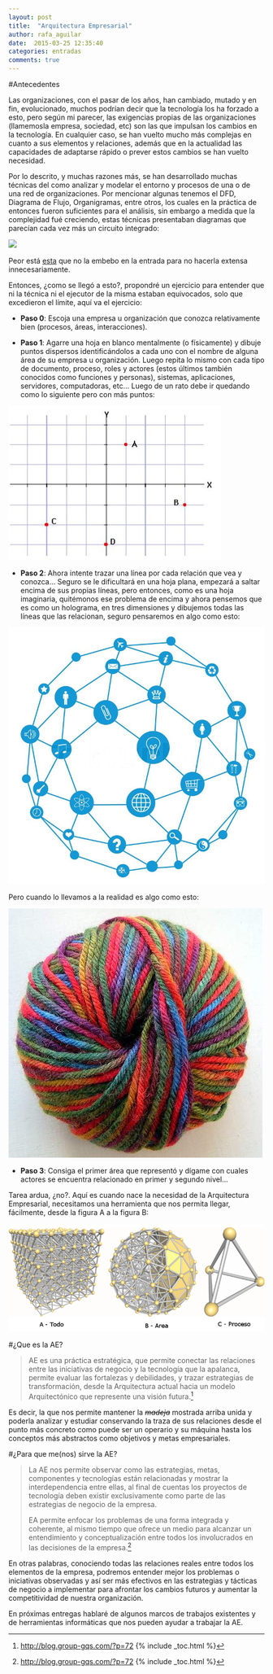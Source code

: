 ```yaml
---
layout: post
title:  "Arquitectura Empresarial"
author: rafa_aguilar
date:  2015-03-25 12:35:40
categories: entradas
comments: true
---
```


#Antecedentes

Las organizaciones, con el pasar de los años, han cambiado, mutado y en fin, evolucionado, muchos podrían decir que la tecnología los ha forzado a esto, pero según mi parecer, las exigencias propias de las organizaciones (llamemosla empresa, sociedad, etc) son las que impulsan los cambios en la tecnología. En cualquier caso, se han vuelto mucho más complejas en cuanto a sus elementos y relaciones, además que en la actualidad las capacidades de adaptarse rápido o prever estos cambios se han vuelto necesidad. 

Por lo descrito, y muchas razones más, se han desarrollado muchas técnicas del como analizar y modelar el entorno y procesos de una o de una red de organizaciones.  Por mencionar algunas tenemos el DFD, Diagrama de Flujo, Organigramas, entre otros, los cuales en la práctica de entonces fueron suficientes para el análisis, sin embargo a medida que la complejidad fué creciendo, estas técnicas presentaban diagramas que parecían cada vez más un circuito integrado:

![](http://si2008.wikispaces.com/file/view/diagrama_de_flujo_-_incidencias.png/31827031/diagrama_de_flujo_-_incidencias.png)

Peor está [esta](http://www.cilco.co.uk/briefing-studies/acme-fashion-supplies-feasibility-study/images/top-level-dfd.jpg) que no la embebo en la entrada para no hacerla extensa innecesariamente.

Entonces, ¿como se llegó a esto?, propondré un ejercicio para entender que ni la técnica ni el ejecutor de la misma estaban equivocados, solo que excedieron el límite, aquí va el ejercicio:

 - **Paso 0**: Escoja una empresa u organización que conozca relativamente bien (procesos, áreas, interacciones).
 
 - **Paso 1**: Agarre una hoja en blanco mentalmente (o físicamente) y dibuje puntos dispersos identificándolos a cada uno con el nombre de alguna área de su empresa u organización.  Luego repita lo mismo con cada tipo de documento, proceso, roles y actores (estos últimos también conocidos como funciones y personas), sistemas, aplicaciones, servidores, computadoras, etc...  Luego de un rato debe ir quedando como lo siguiente pero con más puntos: 
 
![Puntos en Plano][puntos_plano]


 - **Paso 2**: Ahora intente trazar una línea por cada relación que vea y conozca... Seguro se le dificultará en una hoja plana, empezará a saltar encima de sus propias líneas, pero entonces, como es una hoja imaginaria, quitémonos ese problema de encima y ahora pensemos que es como un holograma, en tres dimensiones y dibujemos todas las líneas que las relacionan, seguro pensaremos en algo como esto:
 
![Madeja Ordenada][madeja_ordenada]

Pero cuando lo llevamos a la realidad es algo como esto:

![Madeja real][real_madeja]

 - **Paso 3**: Consiga el primer área que representó y dígame con cuales actores se encuentra relacionado en primer y segundo nivel... 
 
 
Tarea ardua, ¿no?. Aquí es cuando nace la necesidad de la Arquitectura Empresarial, necesitamos una herramienta que nos permita llegar, fácilmente, desde la figura A a la figura B:

![Modelo AE][modelo_ae]

#¿Que es la AE?

>AE es una práctica estratégica, que permite conectar las relaciones entre las iniciativas de negocio y la tecnología que la apalanca,  permite evaluar las fortalezas y debilidades, y trazar estrategias de transformación, desde la Arquitectura actual hacia un modelo Arquitectónico que represente una visión futura.[^1]

Es decir, la que nos permite mantener la <s>*madeja*</s> mostrada arriba unida y poderla analizar y estudiar conservando la traza de sus relaciones desde el punto más concreto como puede ser un operario y su máquina hasta los conceptos más abstractos como objetivos y metas empresariales.

#¿Para que me(nos) sirve la AE?

>La AE nos permite observar como las estrategias, metas, componentes y tecnologías están relacionadas y mostrar la interdependencia entre ellas, al final de cuentas los proyectos de tecnología deben existir exclusivamente como parte de las estrategias de negocio de la empresa.
>
>EA permite enfocar los problemas de una forma integrada y coherente, al mismo tiempo que ofrece un medio para alcanzar un entendimiento y conceptualización entre todos los involucrados en las decisiones de la empresa.[^1]

En otras palabras, conociendo todas las relaciones reales entre todos los elementos de la empresa, podremos entender mejor los problemas o iniciativas observadas y así ser más efectivos en las estrategias y tácticas de negocio a implementar para afrontar los cambios futuros y aumentar la competitividad de nuestra organización.


En próximas entregas hablaré de algunos marcos de trabajos existentes y de herramientas informáticas que nos pueden ayudar a trabajar la AE.

[madeja_ordenada]: /images/madeja_ordenada.jpg
[puntos_plano]: /images/puntos_en_plano.jpg
[real_madeja]: /images/madeja_real.jpg
[modelo_ae]: /images/triangulation.png
[^1]:http://blog.group-gqs.com/?p=72
{% include _toc.html %}